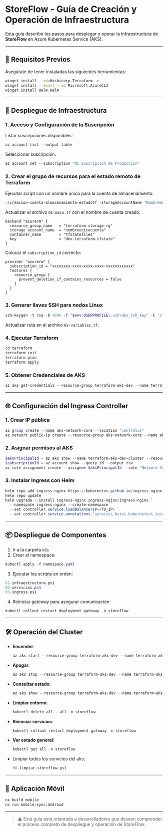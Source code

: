 # StoreFlow - Guía de Creación y Operación de Infraestructura

Esta guía describe los pasos para desplegar y operar la infraestructura de **StoreFlow** en Azure Kubernetes Service (AKS).

---

## 🧰 Requisitos Previos

Asegúrate de tener instaladas las siguientes herramientas:

```bash
winget install --id=Hashicorp.Terraform -e
winget install --exact --id Microsoft.AzureCLI
winget install Helm.Helm
```

---

## 🚀 Despliegue de Infraestructura

### 1. Acceso y Configuración de la Suscripción

Listar suscripciones disponibles:
```powershell
az account list --output table
```

Seleccionar suscripción:
```powershell
az account set --subscription "Mi Suscripción de Producción"
```

### 2. Crear el grupo de recursos para el estado remoto de Terraform

Ejecutar script con un nombre único para la cuenta de almacenamiento:
```powershell
.\creacion-cuenta-almacenamiento-estadotf -storageAccountName "NombreUnico"
```

Actualizar el archivo `01-main.tf` con el nombre de cuenta creado:

```hcl
backend "azurerm" {
  resource_group_name   = "terraform-storage-rg"
  storage_account_name  = "nombreunicocuenta"
  container_name        = "tfstatefiles"
  key                   = "dev.terraform.tfstate"
}
```

Colocar el `subscription_id` correcto:

```hcl
provider "azurerm" {
  subscription_id = "xxxxxxxx-xxxx-xxxx-xxxx-xxxxxxxxxxxx"
  features {
    resource_group {
      prevent_deletion_if_contains_resources = false
    }
  }
}
```

### 3. Generar llaves SSH para nodos Linux

```powershell
ssh-keygen -t rsa -b 4096 -f "$env:USERPROFILE\.ssh\aks_ssh_key" -C "clave para Terraform AKS"
```

Actualizar ruta en el archivo `02-variables.tf`.

### 4. Ejecutar Terraform

```powershell
cd terraform
terraform init
terraform plan
terraform apply
```

### 5. Obtener Credenciales de AKS

```powershell
az aks get-credentials --resource-group terraform-aks-dev --name terraform-aks-dev-cluster --admin
```

---

## 🌐 Configuración del Ingress Controller

### 1. Crear IP pública

```powershell
az group create --name aks-network-core --location "centralus"
az network public-ip create --resource-group aks-network-core --name aks-static-ip --sku Standard --allocation-method static
```

### 2. Asignar permisos al AKS

```powershell
$aksPrincipalId = az aks show --name terraform-aks-dev-cluster --resource-group terraform-aks-dev --query identity.principalId --output tsv
$subscriptionId = az account show --query id --output tsv
az role assignment create --assignee $aksPrincipalId --role "Network Contributor" --scope "/subscriptions/$subscriptionId/resourceGroups/aks-network-core"
```

### 3. Instalar Ingress con Helm

```powershell
helm repo add ingress-nginx https://kubernetes.github.io/ingress-nginx
helm repo update
helm upgrade --install ingress-nginx ingress-nginx/ingress-nginx `
  --namespace ingress-nginx --create-namespace `
  --set controller.service.loadBalancerIP=<TU_IP> `
  --set controller.service.annotations."service\.beta\.kubernetes\.io/azure-load-balancer-resource-group"="aks-network-core"
```

---

## 📦 Despliegue de Componentes

1. Ir a la carpeta `k8s`
2. Crear el namespace:
```powershell
kubectl apply -f namespace.yaml
```

3. Ejecutar los scripts en orden:

```powershell
01-infraestructura.ps1
02-servicios.ps1
03-ingress.ps1
```

4. Reiniciar gateway para asegurar comunicación:

```powershell
kubectl rollout restart deployment gateway -n storeflow
```

---

## 🛠 Operación del Cluster

- **Encender**:
  ```powershell
  az aks start --resource-group terraform-aks-dev --name terraform-aks-dev-cluster
  ```

- **Apagar**:
  ```powershell
  az aks stop --resource-group terraform-aks-dev --name terraform-aks-dev-cluster
  ```

- **Consultar estado**:
  ```powershell
  az aks show --resource-group terraform-aks-dev --name terraform-aks-dev-cluster --query "powerState" -o json
  ```

- **Limpiar entorno**:
  ```powershell
  kubectl delete all --all -n storeflow
  ```

- **Reiniciar servicios**:
  ```powershell
  kubectl rollout restart deployment gateway -n storeflow
  ```

- **Ver estado general**:
  ```powershell
  kubectl get all -n storeflow
  ```

- Limpiar todos los servicios del aks;
  ```PowerShell
  00-limpiar-storeflow.ps1
  ```
---

## 📱 Aplicación Móvil

```bash
nx build mobile
nx run mobile:sync:android
```

---

> ⚠️ Esta guía está orientada a desarrolladores que deseen comprender el proceso completo de despliegue y operación de StoreFlow.